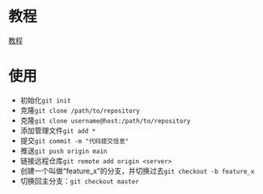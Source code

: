 # 教程
[教程](https://www.bootcss.com/p/git-guide/)

# 使用

- 初始化`git init`
- 克隆`git clone /path/to/repository`
- 克隆`git clone username@host:/path/to/repository`
- 添加管理文件`git add *`
- 提交`git commit -m "代码提交信息"`
- 推送`git push origin main`
- 链接远程仓库`git remote add origin <server>`
- 创建一个叫做“feature_x”的分支，并切换过去`git checkout -b feature_x`
- 切换回主分支：`git checkout master`